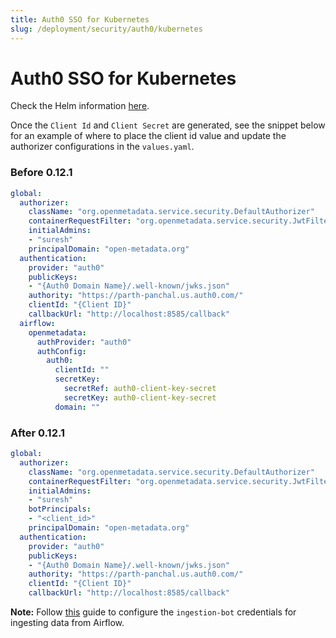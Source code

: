 ```yaml
---
title: Auth0 SSO for Kubernetes
slug: /deployment/security/auth0/kubernetes
---
```


# Auth0 SSO for Kubernetes

Check the Helm information [here](https://artifacthub.io/packages/search?repo=open-metadata).

Once the `Client Id` and `Client Secret` are generated, see the snippet below for an example of where to
place the client id value and update the authorizer configurations in the `values.yaml`.

### Before 0.12.1

```yaml
global:
  authorizer:
    className: "org.openmetadata.service.security.DefaultAuthorizer"
    containerRequestFilter: "org.openmetadata.service.security.JwtFilter"
    initialAdmins: 
    - "suresh"
    principalDomain: "open-metadata.org"
  authentication:
    provider: "auth0"
    publicKeys: 
    - "{Auth0 Domain Name}/.well-known/jwks.json"
    authority: "https://parth-panchal.us.auth0.com/"
    clientId: "{Client ID}"
    callbackUrl: "http://localhost:8585/callback"
  airflow:
    openmetadata:
      authProvider: "auth0"
      authConfig:
        auth0:
          clientId: ""
          secretKey:
            secretRef: auth0-client-key-secret
            secretKey: auth0-client-key-secret
          domain: ""
```

### After 0.12.1

```yaml
global:
  authorizer:
    className: "org.openmetadata.service.security.DefaultAuthorizer"
    containerRequestFilter: "org.openmetadata.service.security.JwtFilter"
    initialAdmins: 
    - "suresh"
    botPrincipals: 
    - "<client_id>"
    principalDomain: "open-metadata.org"
  authentication:
    provider: "auth0"
    publicKeys: 
    - "{Auth0 Domain Name}/.well-known/jwks.json"
    authority: "https://parth-panchal.us.auth0.com/"
    clientId: "{Client ID}"
    callbackUrl: "http://localhost:8585/callback"
```

**Note:** Follow [this](/how-to-guides/feature-configurations/bots) guide to configure the `ingestion-bot` credentials for
ingesting data from Airflow.
